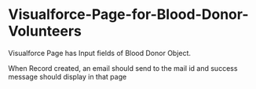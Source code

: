 # Visualforce-Page-for-Blood-Donor-Volunteers

Visualforce Page has Input fields of Blood Donor Object.

When Record created, an email should send to the mail id and success message should display in that page
